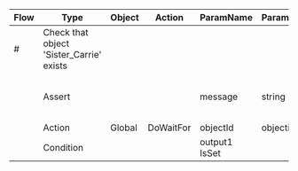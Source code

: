 
| Flow | Type                                     | Object | Action    | ParamName     | ParamType | ParamValue                               |
| ---- | ---------------------------------------- | ------ | --------- | ------------- | --------- | ---------------------------------------- |
| #    | Check that object 'Sister_Carrie' exists |        |           |               |           |                                          |
|      | Assert                                   |        |           | message       | string    | Check that object 'Sister_Carrie' exists |
|      | Action                                   | Global | DoWaitFor | objectId      | objectid  | Sister_Carrie                            |
|      | Condition                                |        |           | output1 IsSet |           |                                          |
